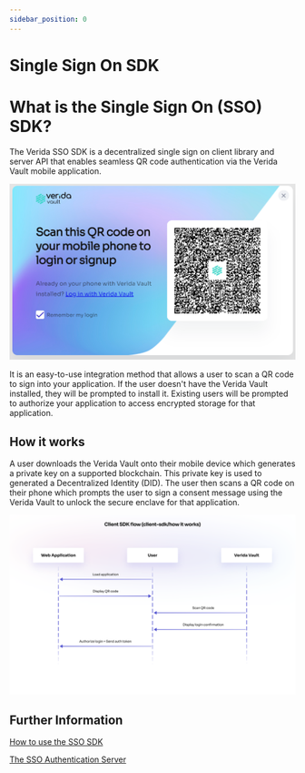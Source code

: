 ```yaml
---
sidebar_position: 0
---
```

# Single Sign On SDK

# What is the Single Sign On (SSO) SDK?

The Verida SSO SDK is a decentralized single sign on client library and server API that enables seamless QR code authentication via the Verida Vault mobile application.

![QR_modal.png](QR_modal.png)

It is an easy-to-use integration method that allows a user to scan a QR code to sign into your application. If the user doesn't have the Verida Vault installed, they will be prompted to install it. Existing users will be prompted to authorize your application to access encrypted storage for that 
application.

## How it works

A user downloads the Verida Vault onto their mobile device which generates a private key on a supported blockchain. This private key is used to generated a Decentralized Identity (DID). The user then scans a QR code on their phone which prompts the user to sign a consent message using the Verida Vault to unlock the secure enclave for that application.

![sso_overview.png](sso_overview.png)

## Further Information

[How to use the SSO SDK](how-to-use-the-sso-sdk.md)

[The SSO Authentication Server](the-sso-authentication-server.md)